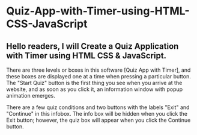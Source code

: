 # Quiz-App-with-Timer-using-HTML-CSS-JavaScript
## Hello readers, I will  Create a Quiz Application with Timer using HTML CSS &amp; JavaScript.
There are three levels or boxes in this software [Quiz App with Timer], and these boxes are displayed one at a time when pressing a particular button.
The "Start Quiz" button is the first thing you see when you arrive at the website, and as soon as you click it, an information window with popup animation emerges.

There are a few quiz conditions and two buttons with the labels "Exit" and "Continue" in this infobox. 
The info box will be hidden when you click the Exit button; however, the quiz box will appear when you click the Continue button.
